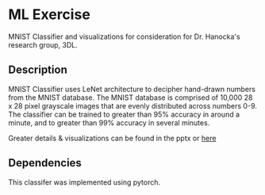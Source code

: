 # ML Exercise
MNIST Classifier and visualizations for consideration for Dr. Hanocka's research group, 3DL.

## Description

MNIST Classifier uses LeNet architecture to decipher hand-drawn numbers from the MNIST database. The MNIST database is comprised of 10,000 28 x 28 pixel grayscale images that are evenly distributed across numbers 0-9. The classifier can be trained to greater than 95% accuracy in around a minute, and to greater than 99% accuracy in several minutes.

Greater details & visualizations can be found in the pptx or [here](https://docs.google.com/presentation/d/12GSWAh5ezFS7bwjfwteNPCxCsWunBPsU2vkFKQbb3ug/edit?usp=sharing)

## Dependencies

This classifer was implemented using pytorch. 

